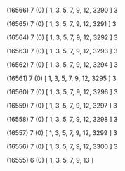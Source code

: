 (16566) 7 (0) [ 1, 3, 5, 7, 9, 12, 3290 ] 3 


(16565) 7 (0) [ 1, 3, 5, 7, 9, 12, 3291 ] 3 


(16564) 7 (0) [ 1, 3, 5, 7, 9, 12, 3292 ] 3 


(16563) 7 (0) [ 1, 3, 5, 7, 9, 12, 3293 ] 3 


(16562) 7 (0) [ 1, 3, 5, 7, 9, 12, 3294 ] 3 


(16561) 7 (0) [ 1, 3, 5, 7, 9, 12, 3295 ] 3 


(16560) 7 (0) [ 1, 3, 5, 7, 9, 12, 3296 ] 3 


(16559) 7 (0) [ 1, 3, 5, 7, 9, 12, 3297 ] 3 


(16558) 7 (0) [ 1, 3, 5, 7, 9, 12, 3298 ] 3 


(16557) 7 (0) [ 1, 3, 5, 7, 9, 12, 3299 ] 3 


(16556) 7 (0) [ 1, 3, 5, 7, 9, 12, 3300 ] 3 


(16555) 6 (0) [ 1, 3, 5, 7, 9, 13 ]  

